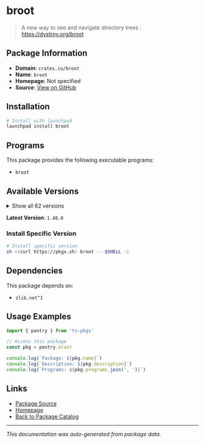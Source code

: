 # broot

> A new way to see and navigate directory trees : https://dystroy.org/broot

## Package Information

- **Domain**: `crates.io/broot`
- **Name**: `broot`
- **Homepage**: Not specified
- **Source**: [View on GitHub](https://github.com/pkgxdev/pantry/tree/main/projects/crates.io/broot/package.yml)

## Installation

```bash
# Install with launchpad
launchpad install broot
```

## Programs

This package provides the following executable programs:

- `broot`

## Available Versions

<details>
<summary>Show all 62 versions</summary>

- `1.48.0`, `1.47.0`, `1.46.5`, `1.46.4`, `1.46.3`
- `1.46.2`, `1.46.1`, `1.46.0`, `1.45.1`, `1.45.0`
- `1.44.7`, `1.44.6`, `1.44.5`, `1.44.4`, `1.44.3`
- `1.44.2`, `1.44.1`, `1.44.0`, `1.43.0`, `1.42.0`
- `1.41.1`, `1.41.0`, `1.40.0`, `1.39.2`, `1.39.1`
- `1.39.0`, `1.38.0`, `1.37.0`, `1.36.1`, `1.36.0`
- `1.35.0`, `1.34.0`, `1.33.1`, `1.33.0`, `1.32.0`
- `1.31.0`, `1.30.2`, `1.30.1`, `1.30.0`, `1.29.0`
- `1.28.1`, `1.28.0`, `1.27.0`, `1.26.1`, `1.26.0`
- `1.25.2`, `1.25.1`, `1.25.0`, `1.24.2`, `1.24.1`
- `1.24.0`, `1.23.0`, `1.22.1`, `1.22.0`, `1.21.3`
- `1.21.2`, `1.21.1`, `1.21.0`, `1.20.2`, `1.20.1`
- `1.20.0`, `1.16.2`

</details>

**Latest Version**: `1.48.0`

### Install Specific Version

```bash
# Install specific version
sh <(curl https://pkgx.sh) broot -- $SHELL -i
```

## Dependencies

This package depends on:

- `zlib.net^1`

## Usage Examples

```typescript
import { pantry } from 'ts-pkgx'

// Access this package
const pkg = pantry.broot

console.log(`Package: ${pkg.name}`)
console.log(`Description: ${pkg.description}`)
console.log(`Programs: ${pkg.programs.join(', ')}`)
```

## Links

- [Package Source](https://github.com/pkgxdev/pantry/tree/main/projects/crates.io/broot/package.yml)
- [Homepage](#)
- [Back to Package Catalog](../../../package-catalog.md)

---

*This documentation was auto-generated from package data.*
